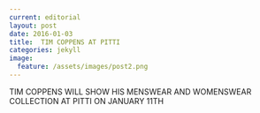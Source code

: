 ```yaml
---
current: editorial
layout: post
date: 2016-01-03
title:  TIM COPPENS AT PITTI
categories: jekyll
image:
  feature: /assets/images/post2.png
---
```


TIM COPPENS WILL SHOW HIS MENSWEAR AND WOMENSWEAR COLLECTION
AT PITTI ON JANUARY 11TH
